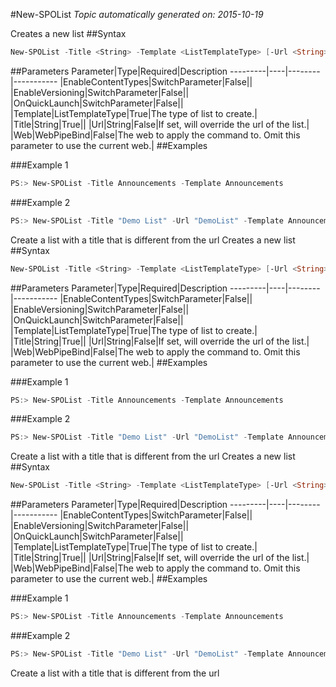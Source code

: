 #New-SPOList
*Topic automatically generated on: 2015-10-19*

Creates a new list
##Syntax
```powershell
New-SPOList -Title <String> -Template <ListTemplateType> [-Url <String>] [-EnableVersioning [<SwitchParameter>]] [-EnableContentTypes [<SwitchParameter>]] [-OnQuickLaunch [<SwitchParameter>]] [-Web <WebPipeBind>]
```


##Parameters
Parameter|Type|Required|Description
---------|----|--------|-----------
|EnableContentTypes|SwitchParameter|False||
|EnableVersioning|SwitchParameter|False||
|OnQuickLaunch|SwitchParameter|False||
|Template|ListTemplateType|True|The type of list to create.|
|Title|String|True||
|Url|String|False|If set, will override the url of the list.|
|Web|WebPipeBind|False|The web to apply the command to. Omit this parameter to use the current web.|
##Examples

###Example 1
```powershell
PS:> New-SPOList -Title Announcements -Template Announcements
```


###Example 2
```powershell
PS:> New-SPOList -Title "Demo List" -Url "DemoList" -Template Announcements
```
Create a list with a title that is different from the url
Creates a new list
##Syntax
```powershell
New-SPOList -Title <String> -Template <ListTemplateType> [-Url <String>] [-EnableVersioning [<SwitchParameter>]] [-EnableContentTypes [<SwitchParameter>]] [-OnQuickLaunch [<SwitchParameter>]] [-Web <WebPipeBind>]
```


##Parameters
Parameter|Type|Required|Description
---------|----|--------|-----------
|EnableContentTypes|SwitchParameter|False||
|EnableVersioning|SwitchParameter|False||
|OnQuickLaunch|SwitchParameter|False||
|Template|ListTemplateType|True|The type of list to create.|
|Title|String|True||
|Url|String|False|If set, will override the url of the list.|
|Web|WebPipeBind|False|The web to apply the command to. Omit this parameter to use the current web.|
##Examples

###Example 1
```powershell
PS:> New-SPOList -Title Announcements -Template Announcements
```


###Example 2
```powershell
PS:> New-SPOList -Title "Demo List" -Url "DemoList" -Template Announcements
```
Create a list with a title that is different from the url
Creates a new list
##Syntax
```powershell
New-SPOList -Title <String> -Template <ListTemplateType> [-Url <String>] [-EnableVersioning [<SwitchParameter>]] [-EnableContentTypes [<SwitchParameter>]] [-OnQuickLaunch [<SwitchParameter>]] [-Web <WebPipeBind>]
```


##Parameters
Parameter|Type|Required|Description
---------|----|--------|-----------
|EnableContentTypes|SwitchParameter|False||
|EnableVersioning|SwitchParameter|False||
|OnQuickLaunch|SwitchParameter|False||
|Template|ListTemplateType|True|The type of list to create.|
|Title|String|True||
|Url|String|False|If set, will override the url of the list.|
|Web|WebPipeBind|False|The web to apply the command to. Omit this parameter to use the current web.|
##Examples

###Example 1
```powershell
PS:> New-SPOList -Title Announcements -Template Announcements
```


###Example 2
```powershell
PS:> New-SPOList -Title "Demo List" -Url "DemoList" -Template Announcements
```
Create a list with a title that is different from the url
